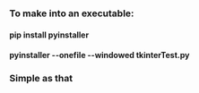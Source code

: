 ### To make into an executable:
#### pip install pyinstaller
#### pyinstaller --onefile --windowed tkinterTest.py
### Simple as that
